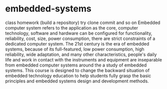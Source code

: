 # embedded-systems
class homework (build a repository)
try clone commit and so on
Embedded computer system refers to the application as the core, computer technology, software and hardware can be configured for functionality, reliability, cost, size, power consumption, there are strict constraints of a dedicated computer system. The 21st century is the era of embedded systems, because of its full-featured, low power consumption, high reliability, wide adaptation, and many other characteristics, people's daily life and work in contact with the instruments and equipment are inseparable from embedded computer systems around the a study of embedded systems. This course is designed to change the backward situation of embedded technology education to help students fully grasp the basic principles and embedded systems design and development methods.
